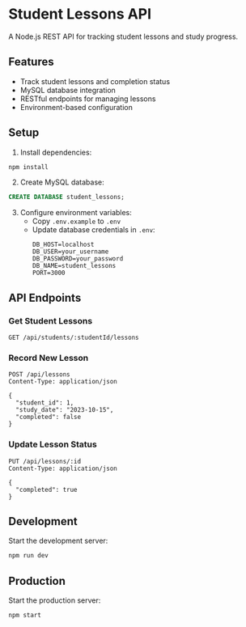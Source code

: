 # Student Lessons API

A Node.js REST API for tracking student lessons and study progress.

## Features

- Track student lessons and completion status
- MySQL database integration
- RESTful endpoints for managing lessons
- Environment-based configuration

## Setup

1. Install dependencies:
```bash
npm install
```

2. Create MySQL database:
```sql
CREATE DATABASE student_lessons;
```

3. Configure environment variables:
   - Copy `.env.example` to `.env`
   - Update database credentials in `.env`:
     ```
     DB_HOST=localhost
     DB_USER=your_username
     DB_PASSWORD=your_password
     DB_NAME=student_lessons
     PORT=3000
     ```

## API Endpoints

### Get Student Lessons
```
GET /api/students/:studentId/lessons
```

### Record New Lesson
```
POST /api/lessons
Content-Type: application/json

{
  "student_id": 1,
  "study_date": "2023-10-15",
  "completed": false
}
```

### Update Lesson Status
```
PUT /api/lessons/:id
Content-Type: application/json

{
  "completed": true
}
```

## Development

Start the development server:
```bash
npm run dev
```

## Production

Start the production server:
```bash
npm start
```